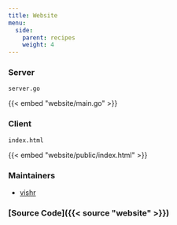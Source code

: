 ```yaml
---
title: Website
menu:
  side:
    parent: recipes
    weight: 4
---
```


### Server

`server.go`

{{< embed "website/main.go" >}}

### Client

`index.html`

{{< embed "website/public/index.html" >}}

### Maintainers

- [vishr](https://github.com/vishr)

### [Source Code]({{< source "website" >}})
